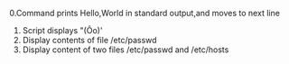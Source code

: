 0.Command prints Hello,World in standard output,and moves to next line
1. Script displays "(Ôo)'
2. Display contents of file /etc/passwd
3. Display content of two files /etc/passwd and /etc/hosts
